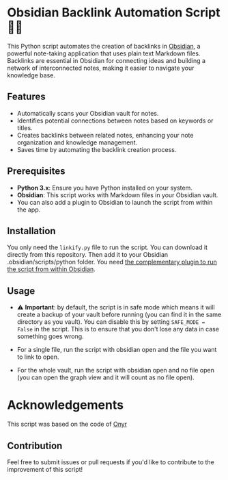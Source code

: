 # Obsidian Backlink Automation Script 💎🔗 

This Python script automates the creation of backlinks in [Obsidian](https://obsidian.md/), a powerful note-taking application that uses plain text Markdown files. Backlinks are essential in Obsidian for connecting ideas and building a network of interconnected notes, making it easier to navigate your knowledge base.

## Features

- Automatically scans your Obsidian vault for notes.
- Identifies potential connections between notes based on keywords or titles.
- Creates backlinks between related notes, enhancing your note organization and knowledge management.
- Saves time by automating the backlink creation process.

## Prerequisites

- **Python 3.x**: Ensure you have Python installed on your system.
- **Obsidian**: This script works with Markdown files in your Obsidian vault.
- You can also add a plugin to Obsidian to launch the script from within the app.

## Installation

You only need the `linkify.py` file to run the script. You can download it directly from this repository. Then add it 
to your Obsidian .obsidian/scripts/python folder. You need [the complementary plugin to run the script from within Obsidian](obsidian://show-plugin?id=python-scripter).

## Usage

- ⚠️ **Important**: by default, the script is in safe mode which means it will create a backup of your vault before running (you can find it in the same directory as you vault). You can disable this by setting `SAFE_MODE = False` in the script. This is to ensure that you don't lose any data in case something goes wrong.

- For a single file, run the script with obsidian open and the file you want to link to open.
- For the whole vault, run the script with obsidian open and no file open (you can open the graph view and it will count as no file open).

# Acknowledgements

This script was based on the code of [Onyr](https://github.com/0nyr)

## Contribution

Feel free to submit issues or pull requests if you'd like to contribute to the improvement of this script!

